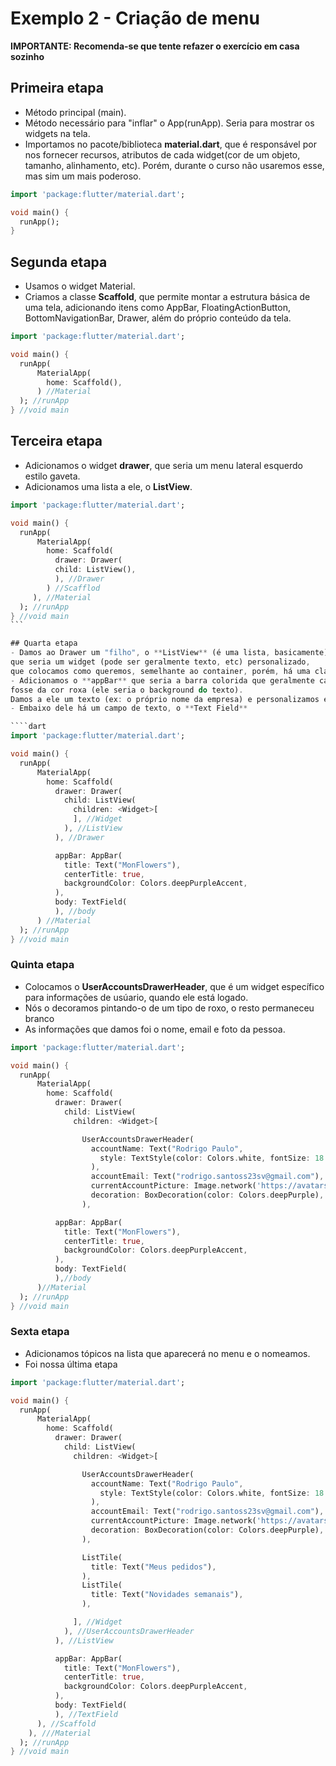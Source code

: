 # Exemplo 2 - Criação de menu
**IMPORTANTE: Recomenda-se que tente refazer o exercício em casa sozinho**

## Primeira etapa
- Método principal (main).
- Método necessário para "inflar" o App(runApp). Seria para mostrar os widgets na tela.
- Importamos no pacote/biblioteca **material.dart**, que é responsável por nos fornecer recursos, atributos de cada
widget(cor de um objeto,
tamanho, alinhamento, etc). Porém, durante o curso não usaremos esse, mas sim um mais poderoso.

```dart
import 'package:flutter/material.dart';

void main() {
  runApp();
}
```

## Segunda etapa
- Usamos o widget Material.
- Criamos a classe **Scaffold**, que permite montar a estrutura básica de uma tela, adicionando itens como AppBar,
FloatingActionButton, BottomNavigationBar, Drawer, além do próprio conteúdo da tela.

```dart
import 'package:flutter/material.dart';

void main() {
  runApp(
      MaterialApp(
        home: Scaffold(),
      ) //Material
  ); //runApp
} //void main
```

## Terceira etapa
- Adicionamos o widget **drawer**, que seria um menu lateral esquerdo estilo gaveta.
- Adicionamos uma lista a ele, o **ListView**.

````dart
import 'package:flutter/material.dart';

void main() {
  runApp(
      MaterialApp(
        home: Scaffold(
          drawer: Drawer(
          child: ListView(),
          ), //Drawer
        ) //Scafflod
     ), //Material
  ); //runApp
} //void main
```

## Quarta etapa
- Damos ao Drawer um "filho", o **ListView** (é uma lista, basicamente), que teve também uma criança, o **Widget**,
que seria um widget (pode ser geralmente texto, etc) personalizado,
que colocamos como queremos, semelhante ao container, porém, há uma classe especifica para container no flutter.
- Adicionamos o **appBar** que seria a barra colorida que geralmente carrega o nome da empresa, o personalizamos para que ele
fosse da cor roxa (ele seria o background do texto).
Damos a ele um texto (ex: o próprio nome da empresa) e personalizamos ele para que ficasse no centro.
- Embaixo dele há um campo de texto, o **Text Field**

````dart
import 'package:flutter/material.dart';

void main() {
  runApp(
      MaterialApp(
        home: Scaffold(
          drawer: Drawer(
            child: ListView(
              children: <Widget>[
              ], //Widget
            ), //ListView
          ), //Drawer

          appBar: AppBar(
            title: Text("MonFlowers"),
            centerTitle: true,
            backgroundColor: Colors.deepPurpleAccent,
          ),
          body: TextField(
          ), //body
      ) //Material
  ); //runApp
} //void main
`````

### Quinta etapa
- Colocamos o **UserAccountsDrawerHeader**, que é um widget específico para informações de usúario, quando ele está logado.
- Nós o decoramos pintando-o de um tipo de roxo, o resto permaneceu branco
- As informações que damos foi o nome, email e foto da pessoa.

````dart
import 'package:flutter/material.dart';

void main() {
  runApp(
      MaterialApp(
        home: Scaffold(
          drawer: Drawer(
            child: ListView(
              children: <Widget>[

                UserAccountsDrawerHeader(
                  accountName: Text("Rodrigo Paulo",
                    style: TextStyle(color: Colors.white, fontSize: 18.0),
                  ),
                  accountEmail: Text("rodrigo.santoss23sv@gmail.com"),
                  currentAccountPicture: Image.network('https://avatars1.githubusercontent.com/u/49247264?s=400&u=356df2582d791e21419a99050055253840e396ce&v=4'),
                  decoration: BoxDecoration(color: Colors.deepPurple),
                ),

          appBar: AppBar(
            title: Text("MonFlowers"),
            centerTitle: true,
            backgroundColor: Colors.deepPurpleAccent,
          ),
          body: TextField(
          ),//body
      )//Material
  ); //runApp
} //void main
`````

### Sexta etapa
- Adicionamos tópicos na lista que aparecerá no menu e o nomeamos.
- Foi nossa última etapa

```dart
import 'package:flutter/material.dart';

void main() {
  runApp(
      MaterialApp(
        home: Scaffold(
          drawer: Drawer(
            child: ListView(
              children: <Widget>[

                UserAccountsDrawerHeader(
                  accountName: Text("Rodrigo Paulo",
                    style: TextStyle(color: Colors.white, fontSize: 18.0),
                  ),
                  accountEmail: Text("rodrigo.santoss23sv@gmail.com"),
                  currentAccountPicture: Image.network('https://avatars1.githubusercontent.com/u/49247264?s=400&u=356df2582d791e21419a99050055253840e396ce&v=4'),
                  decoration: BoxDecoration(color: Colors.deepPurple),
                ),

                ListTile(
                  title: Text("Meus pedidos"),
                ),
                ListTile(
                  title: Text("Novidades semanais"),
                ),

              ], //Widget
            ), //UserAccountsDrawerHeader
          ), //ListView

          appBar: AppBar(
            title: Text("MonFlowers"),
            centerTitle: true,
            backgroundColor: Colors.deepPurpleAccent,
          ),
          body: TextField(
          ), //TextField
      ), //Scaffold
    ), ///Material
  ); //runApp
} //void main
```
